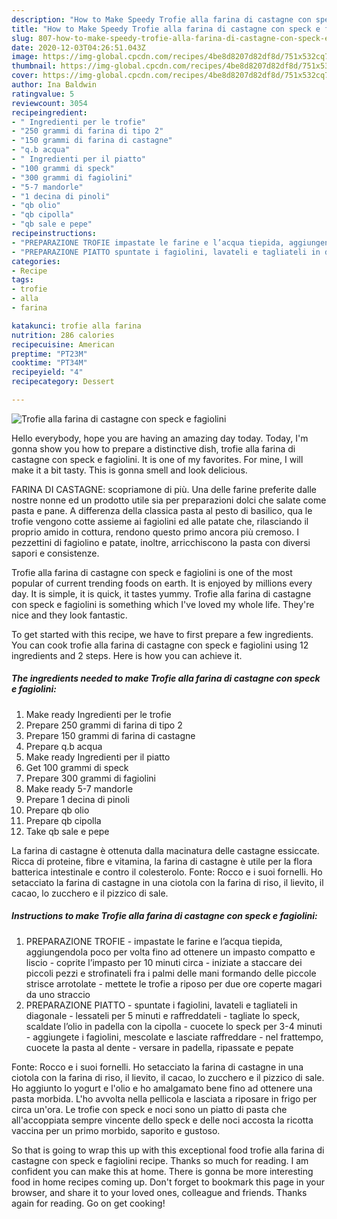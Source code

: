 ```yaml
---
description: "How to Make Speedy Trofie alla farina di castagne con speck e fagiolini"
title: "How to Make Speedy Trofie alla farina di castagne con speck e fagiolini"
slug: 807-how-to-make-speedy-trofie-alla-farina-di-castagne-con-speck-e-fagiolini
date: 2020-12-03T04:26:51.043Z
image: https://img-global.cpcdn.com/recipes/4be8d8207d82df8d/751x532cq70/trofie-alla-farina-di-castagne-con-speck-e-fagiolini-recipe-main-photo.jpg
thumbnail: https://img-global.cpcdn.com/recipes/4be8d8207d82df8d/751x532cq70/trofie-alla-farina-di-castagne-con-speck-e-fagiolini-recipe-main-photo.jpg
cover: https://img-global.cpcdn.com/recipes/4be8d8207d82df8d/751x532cq70/trofie-alla-farina-di-castagne-con-speck-e-fagiolini-recipe-main-photo.jpg
author: Ina Baldwin
ratingvalue: 5
reviewcount: 3054
recipeingredient:
- " Ingredienti per le trofie"
- "250 grammi di farina di tipo 2"
- "150 grammi di farina di castagne"
- "q.b acqua"
- " Ingredienti per il piatto"
- "100 grammi di speck"
- "300 grammi di fagiolini"
- "5-7 mandorle"
- "1 decina di pinoli"
- "qb olio"
- "qb cipolla"
- "qb sale e pepe"
recipeinstructions:
- "PREPARAZIONE TROFIE impastate le farine e l’acqua tiepida, aggiungendola poco per volta fino ad ottenere un impasto compatto e liscio coprite l’impasto per 10 minuti circa iniziate a staccare dei piccoli pezzi e strofinateli fra i palmi delle mani formando delle piccole strisce arrotolate mettete le trofie a riposo per due ore coperte magari da uno straccio"
- "PREPARAZIONE PIATTO spuntate i fagiolini, lavateli e tagliateli in diagonale lessateli per 5 minuti e raffreddateli tagliate lo speck, scaldate l’olio in padella con la cipolla cuocete lo speck per 3-4 minuti aggiungete i fagiolini, mescolate e lasciate raffreddare nel frattempo, cuocete la pasta al dente versare in padella, ripassate e pepate"
categories:
- Recipe
tags:
- trofie
- alla
- farina

katakunci: trofie alla farina 
nutrition: 286 calories
recipecuisine: American
preptime: "PT23M"
cooktime: "PT34M"
recipeyield: "4"
recipecategory: Dessert

---
```



![Trofie alla farina di castagne con speck e fagiolini](https://img-global.cpcdn.com/recipes/4be8d8207d82df8d/751x532cq70/trofie-alla-farina-di-castagne-con-speck-e-fagiolini-recipe-main-photo.jpg)

Hello everybody, hope you are having an amazing day today. Today, I'm gonna show you how to prepare a distinctive dish, trofie alla farina di castagne con speck e fagiolini. It is one of my favorites. For mine, I will make it a bit tasty. This is gonna smell and look delicious.

FARINA DI CASTAGNE: scopriamone di più. Una delle farine preferite dalle nostre nonne ed un prodotto utile sia per preparazioni dolci che salate come pasta e pane. A differenza della classica pasta al pesto di basilico, qua le trofie vengono cotte assieme ai fagiolini ed alle patate che, rilasciando il proprio amido in cottura, rendono questo primo ancora più cremoso. I pezzettini di fagiolino e patate, inoltre, arricchiscono la pasta con diversi sapori e consistenze.

Trofie alla farina di castagne con speck e fagiolini is one of the most popular of current trending foods on earth. It is enjoyed by millions every day. It is simple, it is quick, it tastes yummy. Trofie alla farina di castagne con speck e fagiolini is something which I've loved my whole life. They're nice and they look fantastic.


To get started with this recipe, we have to first prepare a few ingredients. You can cook trofie alla farina di castagne con speck e fagiolini using 12 ingredients and 2 steps. Here is how you can achieve it.

<!--inarticleads1-->

##### The ingredients needed to make Trofie alla farina di castagne con speck e fagiolini:

1. Make ready  Ingredienti per le trofie
1. Prepare 250 grammi di farina di tipo 2
1. Prepare 150 grammi di farina di castagne
1. Prepare q.b acqua
1. Make ready  Ingredienti per il piatto
1. Get 100 grammi di speck
1. Prepare 300 grammi di fagiolini
1. Make ready 5-7 mandorle
1. Prepare 1 decina di pinoli
1. Prepare qb olio
1. Prepare qb cipolla
1. Take qb sale e pepe


La farina di castagne è ottenuta dalla macinatura delle castagne essiccate. Ricca di proteine, fibre e vitamina, la farina di castagne è utile per la flora batterica intestinale e contro il colesterolo. Fonte: Rocco e i suoi fornelli. Ho setacciato la farina di castagne in una ciotola con la farina di riso, il lievito, il cacao, lo zucchero e il pizzico di sale. 

<!--inarticleads2-->

##### Instructions to make Trofie alla farina di castagne con speck e fagiolini:

1. PREPARAZIONE TROFIE - impastate le farine e l’acqua tiepida, aggiungendola poco per volta fino ad ottenere un impasto compatto e liscio - coprite l’impasto per 10 minuti circa - iniziate a staccare dei piccoli pezzi e strofinateli fra i palmi delle mani formando delle piccole strisce arrotolate - mettete le trofie a riposo per due ore coperte magari da uno straccio
1. PREPARAZIONE PIATTO - spuntate i fagiolini, lavateli e tagliateli in diagonale - lessateli per 5 minuti e raffreddateli - tagliate lo speck, scaldate l’olio in padella con la cipolla - cuocete lo speck per 3-4 minuti - aggiungete i fagiolini, mescolate e lasciate raffreddare - nel frattempo, cuocete la pasta al dente - versare in padella, ripassate e pepate


Fonte: Rocco e i suoi fornelli. Ho setacciato la farina di castagne in una ciotola con la farina di riso, il lievito, il cacao, lo zucchero e il pizzico di sale. Ho aggiunto lo yogurt e l&#39;olio e ho amalgamato bene fino ad ottenere una pasta morbida. L&#39;ho avvolta nella pellicola e lasciata a riposare in frigo per circa un&#39;ora. Le trofie con speck e noci sono un piatto di pasta che all&#39;accoppiata sempre vincente dello speck e delle noci accosta la ricotta vaccina per un primo morbido, saporito e gustoso. 

So that is going to wrap this up with this exceptional food trofie alla farina di castagne con speck e fagiolini recipe. Thanks so much for reading. I am confident you can make this at home. There is gonna be more interesting food in home recipes coming up. Don't forget to bookmark this page in your browser, and share it to your loved ones, colleague and friends. Thanks again for reading. Go on get cooking!
